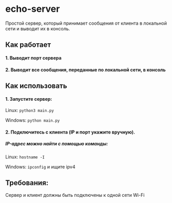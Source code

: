 # echo-server

Простой сервер, который принимает сообщения от клиента в локальной сети и выводит их в консоль.

## Как работает
#### 1. Выводит порт сервера
#### 2. Выводит все сообщения, переданные по локальной сети, в консоль

## Как использовать
#### 1. Запустите сервер:
 Linux: ```python3 main.py```
 
 Windows: ```python main.py```
 
#### 2. Подключитесь с клиента (IP и порт укажите вручную).
##### IP-адрес можно найти с помощью команды:
   Linux: ```hostname -I```
   
   Windows: ```ipconfig``` и ищите ipv4

## Требования:
Сервер и клиент должны быть подключены к одной сети Wi-Fi
